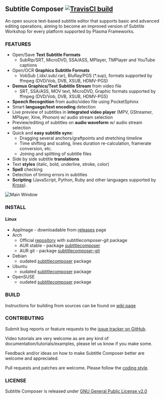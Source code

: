## Subtitle Composer [![TravisCI build](https://travis-ci.org/maxrd2/subtitlecomposer.svg?branch=master)](https://travis-ci.org/maxrd2/subtitlecomposer)

An open source text-based subtitle editor that supports basic and advanced editing operations, aiming to become an improved version of Subtitle Workshop for every platform supported by Plasma Frameworks.

### FEATURES
  - Open/Save **Text Subtitle Formats**
    - SubRip/SRT, MicroDVD, SSA/ASS, MPlayer, TMPlayer and YouTube captions
  - Open/OCR **Graphics Subtitle Formats**
    - VobSub (.idx/.sub/.rar), BluRay/PGS (*.sup), formats supported by ffmpeg (DVD/Vob, DVB, XSUB, HDMV-PGS)
  - **Demux Graphics/Text Subtitle Stream** from video file
    - SRT, SSA/ASS, MOV text, MicroDVD, Graphic formats supported by ffmpeg (DVD/Vob, DVB, XSUB, HDMV-PGS)
  - **Speech Recognition** from audio/video file using PocketSphinx
  - Smart **language/text encoding** detection
  - Live preview of subtitles in **integrated video player** (MPV, GStreamer, MPlayer, Xine, Phonon) w/ audio stream selection
  - Preview/editing of subtitles on **audio waveform** w/ audio stream selection
  - Quick and **easy subtitle sync**:
    - Dragging several anchors/graftpoints and stretching timeline
    - Time shifting and scaling, lines duration re-calculation, framerate conversion, etc.
    - Joining and splitting of subtitle files
  - Side by side subtitle **translations**
  - Text **styles** (italic, bold, underline, stroke, color)
  - **Spell** checking
  - Detection of timing errors in subtitles
  - **Scripting** (JavaScript, Python, Ruby and other languages supported by [Kross](http://techbase.kde.org/Development/Tutorials/Kross-Tutorial)).

![Main Window](http://maxrd2.github.io/subtitlecomposer/images/screenshot.png)

### INSTALL
#### Linux
  - AppImage - downloadable from [releases](https://github.com/maxrd2/subtitlecomposer/releases) page
  - Arch
    - Official [repository](https://wiki.archlinux.org/index.php/unofficial_user_repositories#subtitlecomposer) with subtitlecomposer-git package
    - AUR stable - package [subtitlecomposer](https://aur.archlinux.org/packages/subtitlecomposer)
    - AUR git - package [subtitlecomposer-git](https://aur.archlinux.org/packages/subtitlecomposer-git)
  - Debian
    - oudated [subtitlecomposer](https://packages.debian.org/subtitlecomposer) package
  - Ubuntu
    - oudated [subtitlecomposer](https://packages.ubuntu.com/subtitlecomposer) package
  - OpenSUSE
    - oudated [subtitlecomposer](https://software.opensuse.org/package/subtitlecomposer) package

### BUILD
Instructions for building from sources can be found on [wiki page](https://github.com/maxrd2/subtitlecomposer/wiki/Building-from-sources)

### CONTRIBUTING
Submit bug reports or feature requests to the [issue tracker on GitHub][bugs].

Video tutorials are very welcome as are any kind of documentation/tutorials/examples, please let us know if you make some.

Feedback and/or ideas on how to make Subtitle Composer better are welcome and appreciated.

Pull requests and patches are welcome. Please follow the [coding style](README.CodingStyle.md).

### LICENSE

Subtitle Composer is released under [GNU General Public License v2.0](LICENSE)


[bugs]: https://github.com/maxrd2/subtitlecomposer/issues "Issue Tracker"
[milestones]: https://github.com/maxrd2/subtitlecomposer/milestones "Milestones"
[coding style]: https://github.com/maxrd2/subtitlecomposer/blob/master/README.CodingStyle.md "Coding Style"
[authors]: https://github.com/maxrd2/subtitlecomposer/blob/master/AUTHORS "Authors / Contributors"
